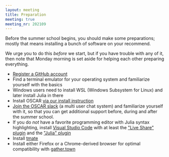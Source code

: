 ```yaml
---
layout: meeting
title: Preparation
meeting: true
meeting_nr: 202109
---
```


Before the summer school begins, you should make some preparations; mostly that means
installing a bunch of software on your recommend.

We urge you to do this *before* we start, but if you have trouble with any of it,
then note that Monday morning is set aside for helping each other preparing everything.

- [Register a GitHub account](https://github.com/signup)
- Find a terminal emulator for your operating system and familiarize yourself with the basics
- Windows users need to install WSL (Windows Subsystem for Linux) and later install Julia in there
- Install OSCAR [via our install instruction]({{site.baseurl}}/install/)
- [Join the OSCAR slack](https://join.slack.com/t/oscar-system/shared_invite/zt-thtcv97k-2678bKQ~RpR~5gZszDcISw)
  (a multi user chat system) and familiarize yourself with it, so that you can get additional support before,
  during and after the summer school.
- If you do *not* have a favorite programming editor with Julia syntax highlighting, install [Visual Studio Code](https://code.visualstudio.com)
    with at least the ["Live Share" plugin](https://marketplace.visualstudio.com/items?itemName=MS-vsliveshare.vsliveshare)
    and the ["Julia" plugin](https://marketplace.visualstudio.com/items?itemName=julialang.language-julia)
- Install [tmate](https://tmate.io)
- Install either Firefox or a Chrome-derived browser for optimal compatibility with [gather.town](https://www.gather.town)
